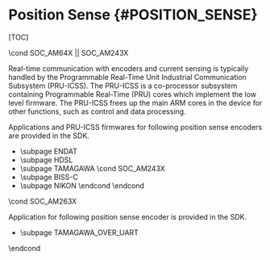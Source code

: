 # Position Sense {#POSITION_SENSE}

[TOC]

\cond SOC_AM64X || SOC_AM243X

Real-time communication with encoders and current sensing is typically handled by the Programmable Real-Time Unit Industrial Communication Subsystem (PRU-ICSS). The PRU-ICSS is a co-processor subsystem containing Programmable Real-Time (PRU) cores which implement the low level firmware. The PRU-ICSS frees up the main ARM cores in the device for other functions, such as control and data processing.

Applications and PRU-ICSS firmwares for following position sense encoders are provided in the SDK.

- \subpage ENDAT
- \subpage HDSL
- \subpage TAMAGAWA
\cond SOC_AM243X
- \subpage BISS-C
- \subpage NIKON
\endcond
\endcond

\cond SOC_AM263X

Application for following position sense encoder is provided in the SDK.

- \subpage TAMAGAWA_OVER_UART

\endcond
